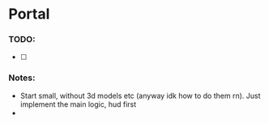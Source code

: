 # Portal


### TODO:
- [ ]

### Notes:
- Start small, without 3d models etc (anyway idk how to do them rn). 
    Just implement the main logic, hud first
- 
